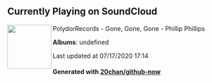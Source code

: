 ## Currently Playing on SoundCloud

[<img align="left" width="100" src="https://i1.sndcdn.com/avatars-000179925266-k08k86-t120x120.jpg">](https://soundcloud.com/polydorpress/gone-gone-gone-phillip)

PolydorRecords - Gone, Gone, Gone - Phillip Phillips

**Albums**: undefined

Last updated at 07/17/2020 17:14

#### Generated with [20chan/github-now](https://github.com/20chan/github-now)


<!--
**20chan/20chan** is a ✨ _special_ ✨ repository because its `README.md` (this file) appears on your GitHub profile.

Here are some ideas to get you started:

- 🔭 I’m currently working on ...
- 🌱 I’m currently learning ...
- 👯 I’m looking to collaborate on ...
- 🤔 I’m looking for help with ...
- 💬 Ask me about ...
- 📫 How to reach me: ...
- 😄 Pronouns: ...
- ⚡ Fun fact: ...
-->
